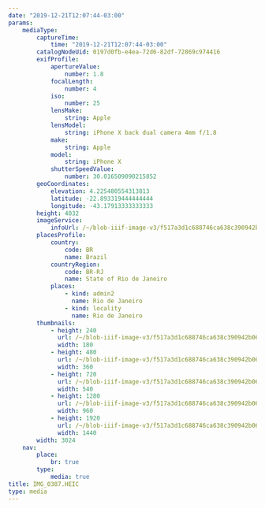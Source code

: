 ```yaml
---
date: "2019-12-21T12:07:44-03:00"
params:
    mediaType:
        captureTime:
            time: "2019-12-21T12:07:44-03:00"
        catalogNodeUid: 0197d0fb-e4ea-72d6-82df-72869c974416
        exifProfile:
            apertureValue:
                number: 1.8
            focalLength:
                number: 4
            iso:
                number: 25
            lensMake:
                string: Apple
            lensModel:
                string: iPhone X back dual camera 4mm f/1.8
            make:
                string: Apple
            model:
                string: iPhone X
            shutterSpeedValue:
                number: 30.016509090215852
        geoCoordinates:
            elevation: 4.225480554313813
            latitude: -22.893319444444444
            longitude: -43.17913333333333
        height: 4032
        imageService:
            infoUrl: /~/blob-iiif-image-v3/f517a3d1c688746ca638c390942b0668568cf074e00e03c6103aacedc779a07b/info.json
        placesProfile:
            country:
                code: BR
                name: Brazil
            countryRegion:
                code: BR-RJ
                name: State of Rio de Janeiro
            places:
                - kind: admin2
                  name: Rio de Janeiro
                - kind: locality
                  name: Rio de Janeiro
        thumbnails:
            - height: 240
              url: /~/blob-iiif-image-v3/f517a3d1c688746ca638c390942b0668568cf074e00e03c6103aacedc779a07b/full/180%2C240/0/default.jpg
              width: 180
            - height: 480
              url: /~/blob-iiif-image-v3/f517a3d1c688746ca638c390942b0668568cf074e00e03c6103aacedc779a07b/full/360%2C480/0/default.jpg
              width: 360
            - height: 720
              url: /~/blob-iiif-image-v3/f517a3d1c688746ca638c390942b0668568cf074e00e03c6103aacedc779a07b/full/540%2C720/0/default.jpg
              width: 540
            - height: 1280
              url: /~/blob-iiif-image-v3/f517a3d1c688746ca638c390942b0668568cf074e00e03c6103aacedc779a07b/full/960%2C1280/0/default.jpg
              width: 960
            - height: 1920
              url: /~/blob-iiif-image-v3/f517a3d1c688746ca638c390942b0668568cf074e00e03c6103aacedc779a07b/full/1440%2C1920/0/default.jpg
              width: 1440
        width: 3024
    nav:
        place:
            br: true
        type:
            media: true
title: IMG_0387.HEIC
type: media
---
```

